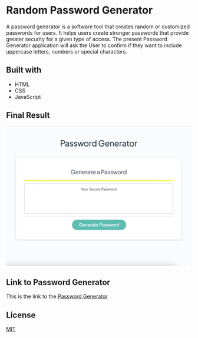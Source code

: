 # Random Password Generator
A password generator is a software tool that creates random or customized passwords for users. It helps users create stronger passwords that provide greater security for a given type of access.
The present Password Generator application will ask the User to confirm if they want to include uppercase letters, numbers or special characters.

## Built with
- HTML
- CSS 
- JavaScript

## Final Result
![Password Generator application with a red button to "Generate Password](./Assets/password.png)

## Link to Password Generator

This is the link to the [Password Generator](https://cdrcar.github.io/Password-Generator/)

## License
[MIT](https://choosealicense.com/licenses/mit/)
